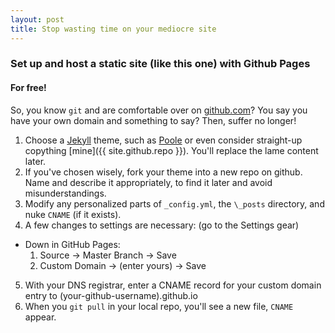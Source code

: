```yaml
---
layout: post
title: Stop wasting time on your mediocre site
---
```


### Set up and host a static site (like this one) with Github Pages
#### For free!

So, you know `git` and are comfortable over on [github.com](https://github.com)? You say you have your own domain and something to say? Then, suffer no longer!

1. Choose a [Jekyll](http://jekyllrb.com) theme, such as [Poole](http://github.com/poole) or even consider straight-up copything [mine]({{ site.github.repo }}). You'll replace the lame content later.
2. If you've chosen wisely, fork your theme into a new repo on github. Name and describe it appropriately, to find it later and avoid misunderstandings.
3. Modify any personalized parts of `_config.yml`, the `\_posts` directory, and nuke `CNAME` (if it exists).
4. A few changes to settings are necessary: (go to the Settings gear)
  * Down in GitHub Pages:
    1. Source -> Master Branch -> Save
    2. Custom Domain -> (enter yours) -> Save
5. With your DNS registrar, enter a CNAME record for your custom domain entry to (your-github-username).github.io
6. When you `git pull` in your local repo, you'll see a new file, `CNAME` appear.
